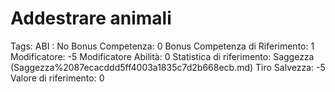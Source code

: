 # Addestrare animali

Tags: ABI
: No
Bonus Competenza: 0
Bonus Competenza di Riferimento: 1
Modificatore: -5
Modificatore  Abilità: 0
Statistica di riferimento: Saggezza (Saggezza%2087ecacddd5ff4003a1835c7d2b668ecb.md)
Tiro Salvezza: -5
Valore di riferimento: 0